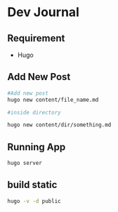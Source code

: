 # Dev Journal

## Requirement
- Hugo

## Add New Post
```bash
#Add new post
hugo new content/file_name.md

#inside directory

hugo new content/dir/something.md
```

## Running App
```bash 
hugo server
```

## build static
```bash 
hugo -v -d public
```